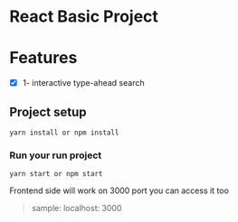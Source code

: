 # React Basic Project


# Features
- [x] 1- interactive type-ahead search

## Project setup
```
yarn install or npm install
```

### Run your run project
```
yarn start or npm start
```

Frontend side will work on 3000 port you can access it too
> sample: localhost: 3000


